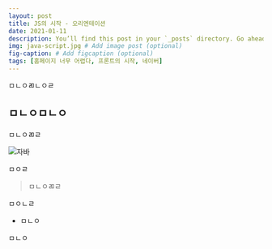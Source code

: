 ```yaml
---
layout: post
title: JS의 시작 - 오리엔테이션
date: 2021-01-11
description: You’ll find this post in your `_posts` directory. Go ahead and edit it and re-build the site to see your changes. # Add post description (optional)
img: java-script.jpg # Add image post (optional)
fig-caption: # Add figcaption (optional)
tags: [홈페이지 너무 어렵다, 프론트의 시작, 네이버]
---
```

ㅁㄴㅇㄻㄴㅇㄹ

## ㅁㄴㅇㅁㄴㅇ
ㅁㄴㅇㄻㄹ

![자바]({{site.baseurl}}/assets/img/js-1.png)

ㅁㅇㄹ

>ㅁㄴㅇㄻㄹ

ㅁㅇㄴㄹ

* ㅁㄴㅇ

ㅁㄴㅇ

